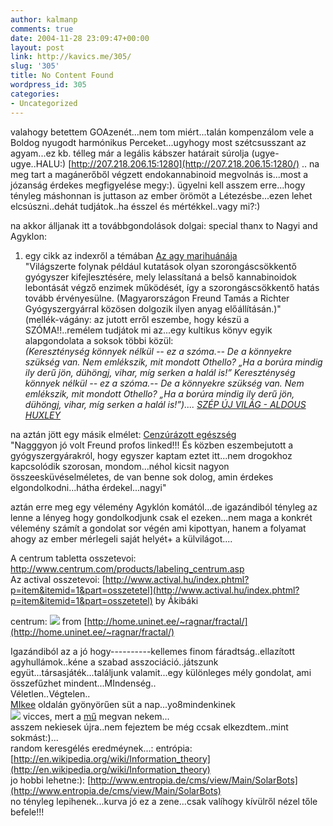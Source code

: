 ```yaml
---
author: kalmanp
comments: true
date: 2004-11-28 23:09:47+00:00
layout: post
link: http://kavics.me/305/
slug: '305'
title: No Content Found
wordpress_id: 305
categories:
- Uncategorized
---
```


valahogy betettem GOAzenét...nem tom miért...talán kompenzálom vele a Boldog nyugodt harmónikus Perceket...ugyhogy most szétcsusszant az agyam...ez kb. télleg már a legális kábszer határait súrolja (ugye-ugye..HALU:) [http://207.218.206.15:1280](http://207.218.206.15:1280/) .. na meg tart a magánerőből végzett endokannabinoid megvolnás is...most a józanság érdekes megfigyelése megy:). ügyelni kell asszem erre...hogy tényleg máshonnan is juttason az ember örömöt a Létezésbe...ezen lehet elcsúszni..dehát tudjátok..ha ésszel és mértékkel..vagy mi?:)




na akkor álljanak itt a továbbgondolások dolgai: special thanx to Nagyi and Agyklon:




1. egy cikk az indexről a témában [Az agy marihuánája](http://index.hu/tech/tudomany/endo1126)  
"Világszerte folynak például kutatások olyan szorongáscsökkentő gyógyszer kifejlesztésére, mely lelassítaná a belső kannabinoidok lebontását végző enzimek működését, így a szorongáscsökkentő hatás tovább érvényesülne. (Magyarországon Freund Tamás a Richter Gyógyszergyárral közösen dolgozik ilyen anyag előállításán.)"  
(mellék-vágány: az jutott erről eszembe, hogy készü a SZÓMA!!..remélem tudjátok mi az...egy kultikus könyv egyik alapgondolata a soksok többi közül:   
_(Kereszténység könnyek nélkül -- ez a szóma.-- De a könnyekre szükség van. Nem emlékszik, mit mondott Othello? „Ha a borúra mindig ily derű jön, dühöngj, vihar, míg serken a halál is!” Kereszténység könnyek nélkül -- ez a szóma.-- De a könnyekre szükség van. Nem emlékszik, mit mondott Othello? „Ha a borúra mindig ily derű jön, dühöngj, vihar, míg serken a halál is!”).... [SZÉP ÚJ VILÁG - ALDOUS HUXLEY](http://vasarnap.transindex.ro/?cikk=37)_




na aztán jött egy másik elmélet: [Cenzúrázott egészség](http://kavics.freeblog.hu/Files/Cenzurazott%20egeszseg.doc)  
"Nagggyon jó volt Freund profos linked!!! És közben eszembejutott a gyógyszergyárakról, hogy egyszer kaptam eztet itt...nem drogokhoz kapcsolódik szorosan, mondom...néhol kicsit nagyon összeesküvéselméletes, de van benne sok dolog, amin érdekes elgondolkodni...hátha érdekel...nagyi"




aztán erre meg egy vélemény Agyklón komától...de igazándiból tényleg az lenne a lényeg hogy gondolkodjunk csak el ezeken...nem maga a konkrét vélemény számít a gondolat sor végén ami kipottyan, hanem a folyamat ahogy az ember mérlegeli saját helyét+ a külvilágot....




A centrum tabletta osszetevoi: [http://www.centrum.com/products/labeling_centrum.asp  
](http://www.centrum.com/products/labeling_centrum.asp)Az actival osszetevoi: [http://www.actival.hu/index.phtml?p=item&itemid=1&part=osszetetel](http://www.actival.hu/index.phtml?p=item&itemid=1&part=osszetetel) by Ákibáki




centrum: ![](http://kavics.freeblog.hu/Files/centrum.jpg) from [http://home.uninet.ee/~ragnar/fractal/](http://home.uninet.ee/~ragnar/fractal/)




Igazándiból az a jó hogy----------kellemes finom fáradtság..ellazított agyhullámok..kéne a szabad asszociáció..játszunk együt...társasjáték...találjunk valamit...egy különleges mély gondolat, ami összefűzhet mindent...MIndenség..  
Véletlen..Végtelen..  
[MIkee](http://nagyapaa.freeblog.hu/) oldalán gyönyörűen süt a nap...yo8mindenkinek  
![](http://kavics.freeblog.hu/Files/véletlen.jpg) vicces, mert a [mű](javascript:viewImage(2000000204530,'Koestler%2C+Arthur%3A+A+dajkab%E9ka+esete%2C+A+vak+v%E9letlen+gy%F6kerei')) megvan nekem...  
asszem nekiesek újra..nem fejeztem be még ccsak elkezdtem..mint sokmást:)...  
random keresgélés eredméynek...: entrópia: [http://en.wikipedia.org/wiki/Information_theory](http://en.wikipedia.org/wiki/Information_theory)  
jo hobbi lehetne:): [http://www.entropia.de/cms/view/Main/SolarBots](http://www.entropia.de/cms/view/Main/SolarBots)  
no tényleg lepihenek...kurva jó ez a zene...csak valíhogy kívülről nézel tőle befele!!!  




